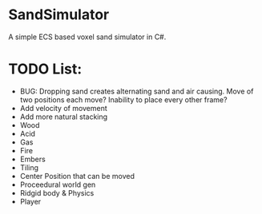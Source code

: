 # SandSimulator
A simple ECS based voxel sand simulator in C#.


# TODO List:
* BUG: Dropping sand creates alternating sand and air causing.  Move of two positions each move? Inability to place every other frame?
* Add velocity of movement
* Add more natural stacking
* Wood
* Acid
* Gas
* Fire
* Embers
* Tiling
* Center Position that can be moved
* Proceedural world gen
* Ridgid body & Physics
* Player
